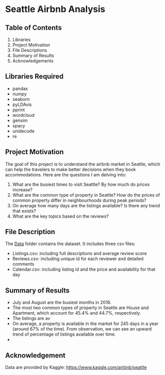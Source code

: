 # Seattle Airbnb Analysis

## Table of Contents
1. Libraries
2. Project Motivation
3. File Descriptions
4. Summary of Results
5. Acknowledgements


## Libraries Required
- pandas
- numpy
- seaborn
- pyLDAvis
- pprint
- wordcloud
- gensim
- spacy
- unidecode
- re


## Project Motivation
The goal of this project is to understand the airbnb market in Seattle, which can help the travelers to make better decisions when they book accommodations. Here are the questions I am delving into:
  1. What are the busiest times to visit Seattle? By how much do prices increase?
  2. What are the common type of property in Seattle? How do the prices of common property differ in neighbourhoods during peak periods?
  3. On average how many days are the listings available? Is there any trend that exists?
  4. What are the key topics based on the reviews?

 
 ## File Description
The [Data](https://github.com/Jiahuili858/Seattle-Airbnb-Analysis/tree/master/Data) folder contains the dataset. It includes three csv files:
- Listings.csv: including full descriptions and average review score
- Reviews.csv: including unique id for each reviewer and detailed comments
- Calendar.csv: including listing id and the price and availability for that day


## Summary of Results
- July and August are the busiest months in 2016. 
- The most two common types of property in Seattle are House and Apartment, which account for 45.4% and 44.7%, respectively.
- The listings are av
- On average, a property is available in the market for 245 days in a year (around 67% of the time). From observation, we can see an upward trend of percentage of listings available over time. 
- 


## Acknowledgement
Data are provided by Kaggle: https://www.kaggle.com/airbnb/seattle
